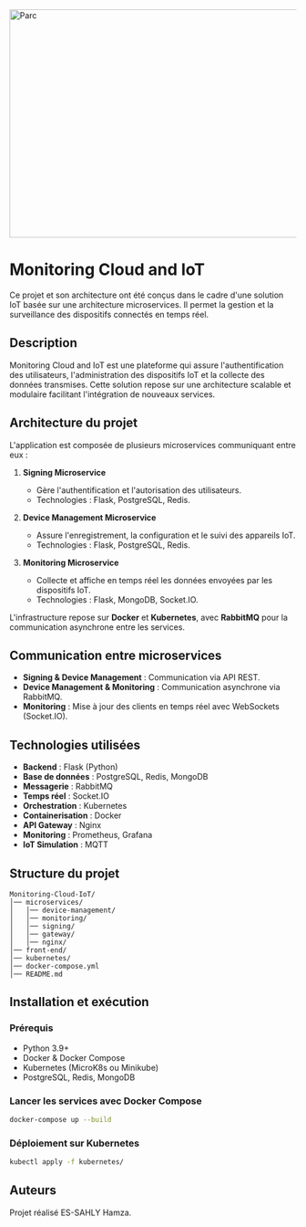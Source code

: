 <img src="https://messungbacd.com/images/solutions/cloud-analysis.jpg" alt="Parc" width="1300" height="400"/>

# Monitoring Cloud and IoT 

Ce projet et son architecture ont été conçus dans le cadre d'une solution IoT basée sur une architecture microservices. Il permet la gestion et la surveillance des dispositifs connectés en temps réel.

## Description

Monitoring Cloud and IoT est une plateforme qui assure l'authentification des utilisateurs, l'administration des dispositifs IoT et la collecte des données transmises. Cette solution repose sur une architecture scalable et modulaire facilitant l'intégration de nouveaux services.

## Architecture du projet

L'application est composée de plusieurs microservices communiquant entre eux :

1. **Signing Microservice**
   - Gère l'authentification et l'autorisation des utilisateurs.
   - Technologies : Flask, PostgreSQL, Redis.

2. **Device Management Microservice**
   - Assure l'enregistrement, la configuration et le suivi des appareils IoT.
   - Technologies : Flask, PostgreSQL, Redis.

3. **Monitoring Microservice**
   - Collecte et affiche en temps réel les données envoyées par les dispositifs IoT.
   - Technologies : Flask, MongoDB, Socket.IO.

L'infrastructure repose sur **Docker** et **Kubernetes**, avec **RabbitMQ** pour la communication asynchrone entre les services.

## Communication entre microservices

- **Signing & Device Management** : Communication via API REST.
- **Device Management & Monitoring** : Communication asynchrone via RabbitMQ.
- **Monitoring** : Mise à jour des clients en temps réel avec WebSockets (Socket.IO).

## Technologies utilisées

- **Backend** : Flask (Python)
- **Base de données** : PostgreSQL, Redis, MongoDB
- **Messagerie** : RabbitMQ
- **Temps réel** : Socket.IO
- **Orchestration** : Kubernetes
- **Containerisation** : Docker
- **API Gateway** : Nginx
- **Monitoring** : Prometheus, Grafana
- **IoT Simulation** : MQTT

## Structure du projet

```
Monitoring-Cloud-IoT/
│── microservices/
│   │── device-management/
│   │── monitoring/
│   │── signing/
│   │── gateway/
│   │── nginx/
│── front-end/
│── kubernetes/
│── docker-compose.yml
│── README.md
```

## Installation et exécution

### Prérequis

- Python 3.9+
- Docker & Docker Compose
- Kubernetes (MicroK8s ou Minikube)
- PostgreSQL, Redis, MongoDB

### Lancer les services avec Docker Compose

```bash
docker-compose up --build
```

### Déploiement sur Kubernetes

```bash
kubectl apply -f kubernetes/
```

## Auteurs

Projet réalisé ES-SAHLY Hamza.

